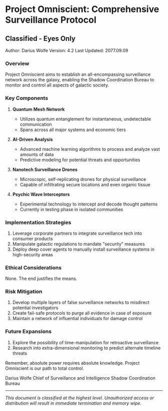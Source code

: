 # Project Omniscient: Comprehensive Surveillance Protocol

## Classified - Eyes Only

Author: Darius Wolfe
Version: 4.2
Last Updated: 2077.09.09

### Overview

Project Omniscient aims to establish an all-encompassing surveillance network across the galaxy, enabling the Shadow Coordination Bureau to monitor and control all aspects of galactic society.

### Key Components

1. **Quantum Mesh Network**
   - Utilizes quantum entanglement for instantaneous, undetectable communication
   - Spans across all major systems and economic tiers

2. **AI-Driven Analysis**
   - Advanced machine learning algorithms to process and analyze vast amounts of data
   - Predictive modeling for potential threats and opportunities

3. **Nanotech Surveillance Drones**
   - Microscopic, self-replicating drones for physical surveillance
   - Capable of infiltrating secure locations and even organic tissue

4. **Psychic Wave Interceptors**
   - Experimental technology to intercept and decode thought patterns
   - Currently in testing phase in isolated communities

### Implementation Strategies

1. Leverage corporate partners to integrate surveillance tech into consumer products
2. Manipulate galactic regulations to mandate "security" measures
3. Deploy deep cover agents to manually install surveillance systems in high-security areas

### Ethical Considerations

None. The end justifies the means.

### Risk Mitigation

1. Develop multiple layers of false surveillance networks to misdirect potential investigators
2. Create fail-safe protocols to purge all evidence in case of exposure
3. Maintain a network of influential individuals for damage control

### Future Expansions

1. Explore the possibility of time-manipulation for retroactive surveillance
2. Research into extra-dimensional monitoring to predict alternate timeline threats

Remember, absolute power requires absolute knowledge. Project Omniscient is our path to total control.

Darius Wolfe
Chief of Surveillance and Intelligence
Shadow Coordination Bureau

---

*This document is classified at the highest level. Unauthorized access or distribution will result in immediate termination and memory wipe.*